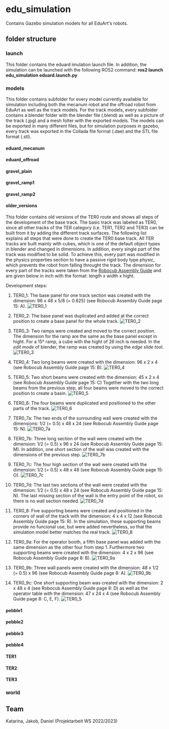 # edu_simulation

Contains Gazebo simulation models for all EduArt's robots.

## folder structure

### launch
This folder contains the eduard imulation launch file. In addition, the simulation can be launched with the following ROS2 command:
**ros2 launch edu_simulation eduard.launch.py**

### models
This folder contains subfolder for every model currently available for simulation including both the mecanum robot and the offroad robot from EduArt as well as the track models.
For the track models, every subfolder contains a blender folder with the blender file (.blend) as well as a picture of the track (.jpg) and a mesh folter with the exported models.
The models can be exported in many different files, but for simulation purposes in gazebo, every track was exported in the Collada file format (.dae) and the STL file format (.stl).

#### eduard_mecanum

#### eduard_offroad

#### gravel_plain

#### gravel_ramp1

#### gravel_ramp2

#### older_versions
This folder contains old versions of the TER0 route and shows all steps of the development of the base track.
The basic track was labeled as TER0, since all other tracks of the TER category (i.e. TER1, TER2 and TER3) can be built from it by adding the different track surfaces.
The following list explains all steps that were done to create the TER0 base track.
All TER tracks are built mainly with cubes, which is one of the default object types in blender and changed in dimensions. In addition, every single part of the track was modified to be solid.
To achieve this, every part was modified in the physics properties section to have a passive rigid body type physic, which prevents the robot from falling throught the track.
The dimension for every part of the tracks were taken from the [Robocub Assembly Guide](https://rrl.robocup.org/wp-content/uploads/2022/05/RoboCup2022_AssemblyGuide_Final.pdf) 
and are given below in inch with the format: length x width x hight.

Development steps:
1. TER0_1: The base panel for one track section was created with the dimension: 96 x 48 x 5/8 (= 0.625) (see Robocub Assembly Guide page 15: A).
![TER0_1](https://github.com/EduArt-Robotik/edu_simulation/blob/feature/sand_gravel_ramp/model/Older_versions/TER0_1.png)

2. TER0_2: The base panel was duplicated and added at the correct position to create a base panel for the whole track.
![TER0_2](https://github.com/EduArt-Robotik/edu_simulation/blob/feature/sand_gravel_ramp/model/Older_versions/TER0_2.png)

3. TER0_3: Two ramps were created and moved to the correct position. The dimension for the ramp are the same as the base panel except in hight.
	For a 15° ramp, a cube with the hight of 26 inch is needed. In the *edit mode* of blender, the ramp was created by using the *edge slide tool*.
![TER0_3](https://github.com/EduArt-Robotik/edu_simulation/blob/feature/sand_gravel_ramp/model/Older_versions/TER0_3.png)

4. TER0_4: Two long beams were created with the dimension: 96 x 2 x 4 (see Robocub Assembly Guide page 15: B).
![TER0_4](https://github.com/EduArt-Robotik/edu_simulation/blob/feature/sand_gravel_ramp/model/Older_versions/TER0_4.png)

5. TER0_5: Two short beams were created with the dimension: 45 x 2 x 4 (see Robocub Assembly Guide page 15: C)
	Together with the two long beams from the previous step, all four beams were moved to the correct position to create a basin.
![TER0_5](https://github.com/EduArt-Robotik/edu_simulation/blob/feature/sand_gravel_ramp/model/Older_versions/TER0_5.png)

6. TER0_6: The four beams were duplicated and positioned to the other parts of the track.
![TER0_6](https://github.com/EduArt-Robotik/edu_simulation/blob/feature/sand_gravel_ramp/model/Older_versions/TER0_6.png)

7. TER0_7a: The two ends of the surrounding wall were created with the dimensions: 1/2 (= 0.5) x 48 x 24 (see Robocub Assembly Guide page 15: N).
![TER0_7a](https://github.com/EduArt-Robotik/edu_simulation/blob/feature/sand_gravel_ramp/model/Older_versions/TER0_7a.png)

8. TER0_7b: Three long section of the wall were created with the dimension: 1/2 (= 0.5) x 96 x 24 (see Robocub Assembly Guide page 15: M).
	In addition, one short section of the wall was created with the dimensions of the previous step.
![TER0_7b](https://github.com/EduArt-Robotik/edu_simulation/blob/feature/sand_gravel_ramp/model/Older_versions/TER0_7b.png)

8. TER0_7c: The four high section of the wall were created with the dimension: 1/2 (= 0.5) x 48 x 48 (see Robocub Assembly Guide page 15: O).
![TER0_7c](https://github.com/EduArt-Robotik/edu_simulation/blob/feature/sand_gravel_ramp/model/Older_versions/TER0_7c.png)

9. TER0_7d: The last two sections of the wall were created with the dimension: 1/2 (= 0.5) x 48 x 24 (see Robocub Assembly Guide page 15: N).
	The last missing section of the wall is the entry point of the robot, so there is no wall section needed.
![TER0_7d](https://github.com/EduArt-Robotik/edu_simulation/blob/feature/sand_gravel_ramp/model/Older_versions/TER0_7d.png)

10. TER0_8: Five supporting beams were created and positioned in the corners of wall of the track with the dimension: 4 x 4 x 12 (see Robocub Assembly Guide page 15: R).
	In the simulation, these supporting beams provide no funcional use, but were added nevertheless, so that the simulation model better matches the real track.
![TER0_8](https://github.com/EduArt-Robotik/edu_simulation/blob/feature/sand_gravel_ramp/model/Older_versions/TER0_8.png)

11. TER0_9a: For the operator booth, a fifth base panel was added with the same dimension as the other four from step 1. 
	Furthermore two supporting beams were created with the dimension: 4 x 2 x 96 (see Robocub Assembly Guide page 8: B).
![TER0_9a](https://github.com/EduArt-Robotik/edu_simulation/blob/feature/sand_gravel_ramp/model/Older_versions/TER0_9a.png)

12. TER0_9b: Three wall panels were created with the dimension: 48 x 1/2 (= 0.5) x 96 (see Robocub Assembly Guide page 8: A).
![TER0_9b](https://github.com/EduArt-Robotik/edu_simulation/blob/feature/sand_gravel_ramp/model/Older_versions/TER0_9b.png)

13. TER0_9c: One short supporting beam was created with the dimension: 2 x 48 x 4 (see Robocub Assembly Guide page 8: D) as well as the operator table
	with the dimension: 47 x 24 x 4 (see Robocub Assembly Guide page 8: C, E, F).
![TER0_5](https://github.com/EduArt-Robotik/edu_simulation/blob/feature/sand_gravel_ramp/model/Older_versions/TER0_9c.png)

#### pebble1

#### pebble2

#### pebble3

#### pebble4

#### TER1

#### TER2

#### TER3

### world



## Team
Katarina, Jakob, Daniel (Projektarbeit WS 2022/2023)